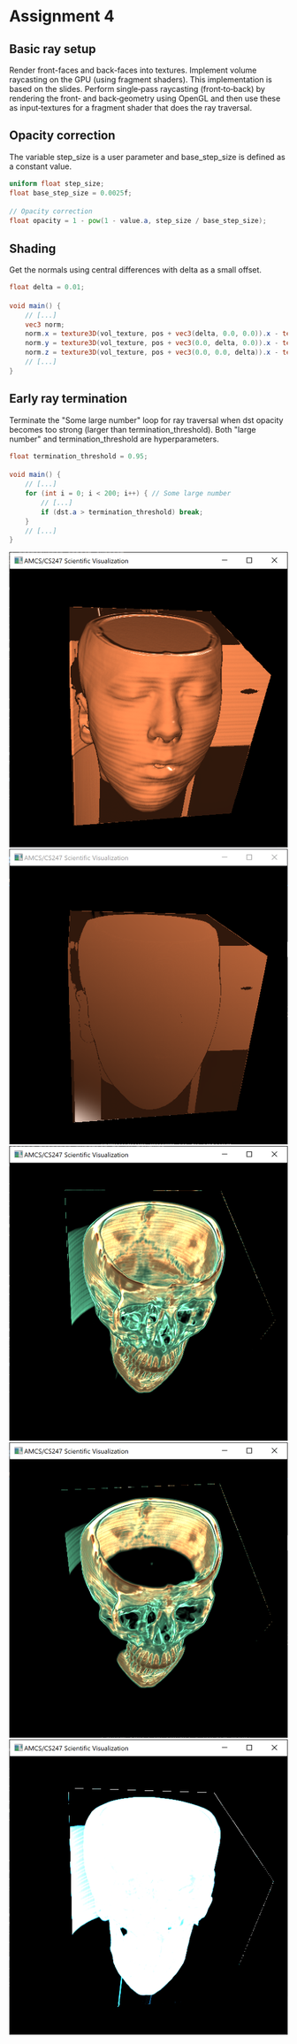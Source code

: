 # Assignment 4

## Basic ray setup
Render front-faces and back-faces into textures.
Implement volume raycasting on the GPU (using fragment shaders). This implementation is based on the slides.
Perform single‐pass raycasting (front‐to‐back) by rendering the front‐ and back‐geometry using OpenGL
and then use these as input‐textures for a fragment shader that does the ray traversal.

## Opacity correction
The variable step_size is a user parameter and base_step_size is defined as a constant value.
```glsl
uniform float step_size;
float base_step_size = 0.0025f;

// Opacity correction
float opacity = 1 - pow(1 - value.a, step_size / base_step_size);
```

## Shading
Get the normals using central differences with delta as a small offset.
```glsl
float delta = 0.01;

void main() {
    // [...]
    vec3 norm;
    norm.x = texture3D(vol_texture, pos + vec3(delta, 0.0, 0.0)).x - texture3D(vol_texture, pos - vec3(delta, 0.0, 0.0)).x;
    norm.y = texture3D(vol_texture, pos + vec3(0.0, delta, 0.0)).x - texture3D(vol_texture, pos - vec3(0.0, delta, 0.0)).x;
    norm.z = texture3D(vol_texture, pos + vec3(0.0, 0.0, delta)).x - texture3D(vol_texture, pos - vec3(0.0, 0.0, delta)).x;
    // [...]
}
```

## Early ray termination
Terminate the "Some large number" loop for ray traversal when dst opacity
becomes too strong (larger than termination_threshold). Both "large number"
and termination_threshold are hyperparameters.
```glsl
float termination_threshold = 0.95;

void main() {
    // [...]
    for (int i = 0; i < 200; i++) {	// Some large number
        // [...]
        if (dst.a > termination_threshold) break;
    }
    // [...]
}
```

![alt text](images/shading_central_differences.png "central differences shading")
![alt text](images/without_shading.png "without central differences")
![alt text](images/loop512.png "512 iterations")
![alt text](images/loop256.png "256 iterations")
![alt text](images/light_disabled.png "disabled light")
